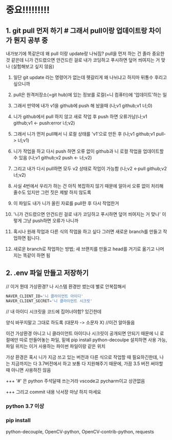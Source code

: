 # 중요!!!!!!!!!

## 1. git pull 먼저 하기 # 그래서 pull이랑 업데이트랑 차이가 뭔지 공부 중
내가보기에 똑같은데 왜 pull 이랑 update랑 나눠짐?
pull을 먼저 하는 건 졸라 중요한 것 같은데
니가 건드렸으면 안건드린 걸로 내가 코딩하고 푸시하면 덮어 씌여지는 거 맞나
(실험해보고 싶지 않음)



1. 일단 git update 라는 명령어가 없는데 헷갈리게 왜 나뉘냐고 하지마 뒤통수 후리고 싶으니까

2. pull은 원격저장소(=git hub)에 있는 정보를 로컬(=니 컴퓨터)에 '업데이트'하는 일

3. 그래서 만약에 내가 v1을 github에 push 해 놨을때 (나;v1 github;v1 너;0)

4. 니가 github에서 pull 하지 않고 새로 작업 후 push 하면 오류가남(나;v1 github;v1  <- push:error 너;v2)

5. 그래서 니가 먼저 pull해서 니 로컬 상태를 'v1'으로 만든 후 (나;v1 github;v1 pull-> 너;v1)

6. 니가 작업을 하고 다시 push 하면 오류 없이 github과 니 로컬 작업을 업데이트할 수 있음 (나;v1 github;v2 push <- 너;v2)

7. 그리고 내가 다시 pull하면 모두 v2 상태로 작업이 가능함 (나;v2 <-pull github;v2 너;v2)

8. 사실 4번에서 우리가 하는 건 아직 복잡하지 않기 때문에 알아서 오류 없이 처리해줄수도 있지만 그런 짓은 제발 하지 않도록

9. 이 파일도 내가 니가 올린 자료를 pull한 후 다시 작업한거 

10. '니가 건드렸으면 안건드린 걸로 내가 코딩하고 푸시하면 덮어 씌여지는 거 맞나' 이렇게 그냥 push하면 오류가 나니까

11. 혹시나 원래 작업과 다른 식의 작업을 하고 싶다 그러면 새로운 branch를 만들고 작업하면 됩니다.

12. 새로운 branch로 작업하는 방법; 새 브랜치를 만들고 head를 거기로 옮기고 나머지는 똑같이 하면 됨

    

## 2. .env 파일 만들고 저장하기
// 이거 뭔데 가상환경? 나 시스템 환경만 썼는데 별로 안복잡해서

```python
NAVER_CLIENT_ID='니 클라이언트 아이디'
NAVER_CLIENT_SECRET='니 클라이언트 시크릿'
```
// 내 아이디 시크릿을 코드에 집어너야함? 있긴한데

양식 바꾸지말고 그대로 하도록 (대문자 -> 소문자 X) //이건 알아들음



 이건 가상환경 아니고 니 클라이언트 아이디나 시크릿이 공개되면 안되기 때문에 니 로컬에만 따로 만들어놓는 파일, 밑에 pip install python-decoulpe 설치하면 사용 가능, 파일 위치는 이거 사용하는 파이썬 파일이랑 같은 위치 

 가상 환경은 혹시 니가 지금 쓰고 있는 버전과 다른 식으로 작업할 때 필요하긴한데, 나는 지금까지는 다 3.7버전에서 하고 보통 다 지원해주기 때문에, 가끔 3.5 버전 써야할 때 아니면 사용하진 않음  



+++ '#' 은 python 주석달때 쓰는거라 vscode고 pycharm이고 상관없음 

+++ 그리고 commit 내용 낙서장 마냥 하지 마세요 



### python 3.7 이상

### pip install

python-decouple, OpenCV-python, OpenCV-contrib-python, requests
